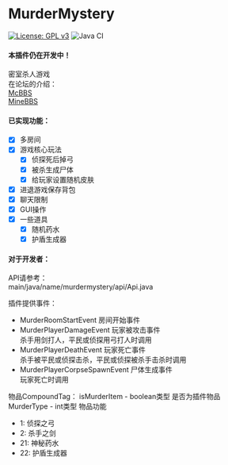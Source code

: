 # MurderMystery  
[![License: GPL v3](https://img.shields.io/badge/License-GPL%20v3-blue.svg)](LICENSE)
![Java CI](https://github.com/lt-name/MurderMystery_Nukkit/workflows/Java%20CI/badge.svg)
#### 本插件仍在开发中！  
密室杀人游戏  
在论坛的介绍：  
[McBBS](https://www.mcbbs.net/thread-1014768-1-1.html)  
[MineBBS](https://www.minebbs.com/resources/murdermystery.1012/)  
#### 已实现功能：  
- [X] 多房间  
- [X] 游戏核心玩法  
  - [X] 侦探死后掉弓  
  - [X] 被杀生成尸体  
  - [X] 给玩家设置随机皮肤  
- [X] 进退游戏保存背包  
- [X] 聊天限制  
- [X] GUI操作  
- [X] 一些道具  
  - [X] 随机药水  
  - [X] 护盾生成器  
    
#### 对于开发者：
API请参考：  
main/java/name/murdermystery/api/Api.java  
  
插件提供事件： 
 - MurderRoomStartEvent 房间开始事件
 - MurderPlayerDamageEvent 玩家被攻击事件  
   杀手用剑打人，平民或侦探用弓打人时调用
 - MurderPlayerDeathEvent 玩家死亡事件   
   杀手被平民或侦探击杀，平民或侦探被杀手击杀时调用   
 - MurderPlayerCorpseSpawnEvent 尸体生成事件  
   玩家死亡时调用
   
物品CompoundTag：
isMurderItem - boolean类型 是否为插件物品  
MurderType - int类型 物品功能 
   - 1: 侦探之弓  
   - 2: 杀手之剑  
   - 21: 神秘药水  
   - 22: 护盾生成器  